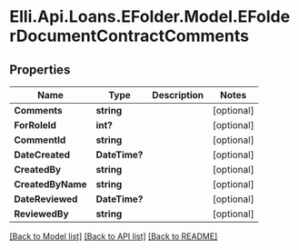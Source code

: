 # Elli.Api.Loans.EFolder.Model.EFolderDocumentContractComments
## Properties

Name | Type | Description | Notes
------------ | ------------- | ------------- | -------------
**Comments** | **string** |  | [optional] 
**ForRoleId** | **int?** |  | [optional] 
**CommentId** | **string** |  | [optional] 
**DateCreated** | **DateTime?** |  | [optional] 
**CreatedBy** | **string** |  | [optional] 
**CreatedByName** | **string** |  | [optional] 
**DateReviewed** | **DateTime?** |  | [optional] 
**ReviewedBy** | **string** |  | [optional] 

[[Back to Model list]](../README.md#documentation-for-models) [[Back to API list]](../README.md#documentation-for-api-endpoints) [[Back to README]](../README.md)

